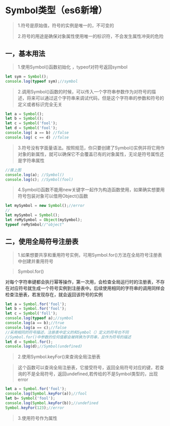 # Symbol类型（es6新增）

> 1.符号是原始值，符号的实例是唯一的，不可变的
>
> 2.符号的用途是确保对象属性使用唯一的标识符，不会发生属性冲突的危险

## 一，基本用法

> 1.使用Symbol()函数初始化 ，typeof对符号返回symbol

```javascript
let sym = Symbol();
console.log(typeof sym);//symbol
```

> 2.调用Symbol()函数的时候，可以传入一个字符串参数作为对符号的描述，将来可以通过这个字符串来调试代码，但是这个字符串的参数和符号的定义或者标识完全无关

```javascript
let a = Symbol();
let b = Symbol();
let c = Symbol('fool');
let d = Symbol('fool'); 
console.log( a == b) //false
console.log( c == d) //false
```

> 3.符号没有字面量语法。按照规范，你只要创建了Symbol()实例并将它用作对象的新属性，就可以确保它不会覆盖已有的对象属性，无论是符号属性还是字符串属性

```javascript
//接上图
console.log(a); //Symbol()
console.log(c); //Symbol(fool)
```

> 4.Symbol()函数不能用new关键字一起作为构造函数使用，如果确实想要用符号包装对象可以借用Object()函数

```javascript
let mySymbol = new Symbol();//error
//
let mySymbol = Symbol();
let reMySymbol = Object(mySymbol);
typeof reMySmbol//"object"
```

## 二，使用全局符号注册表

> 1.如果想要共享和重用符号实例，可用Symbol.for()方法在全局符号注册表中创建并重用符号

> Symbol.for()

对每个字符串键都会执行幂等操作，第一次用，会检查全局运行时的注册表，不存在对应符号就生成一个符号实例到注册表中。后续使用相同的字符串的调用同样会检查注册表，若发现存在，就会返回该符号的实例

```javascript
let a = Symbol.for('fool');
let b = Symbol.for('fool');
let c = Symbol('foll');
console.log(typeof a);//symbol
console.log(a == b);//true
console.log(a == c);//false
//采用相同的符号描述，注册表中定义的和Symbol（）定义的符号也不同
//Symbol.for()中参数的任何值都会被转换为字符串，且作为符号的描述
let d = Symbol.for();
console.log(d);//Symbol(undefined)
```

> 2.使用Symbol.keyFor()来查询全局注册表

> 这个函数可以查询全局注册表，它接受符号，返回全局符号对应的键，若查询的不是全局符号，返回undefined,若传给的不是Symbol类型的，出现error

```javascript
let a = Symbol.for('fool');
console.log(Symbol.keyFor(a));//fool
let b= Symbol('fool');
console.log(Symbol.keyFor(b));//undefined
Symbol.keyFor(123);//error
```

> 3.使用符号作为属性